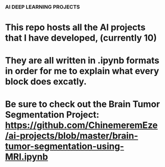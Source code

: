 ### AI DEEP LEARNING PROJECTS

# This repo hosts all the AI projects that I have developed, (currently 10)

# They are all written in .ipynb formats in order for me to explain what every block does excatly.

# Be sure to check out the Brain Tumor Segmentation Project: https://github.com/ChinemeremEze/ai-projects/blob/master/brain-tumor-segmentation-using-MRI.ipynb
